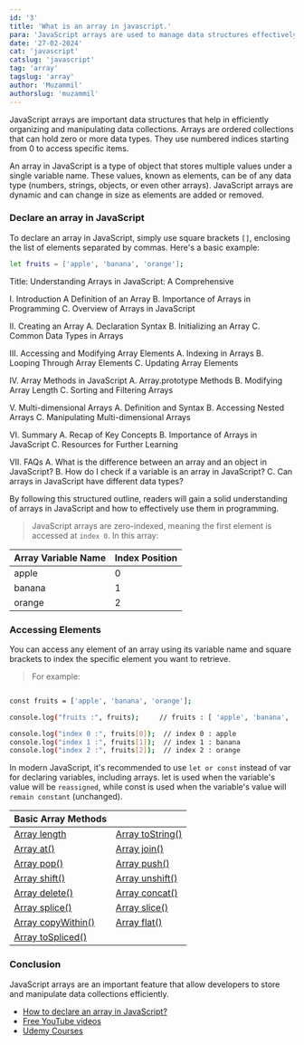 ```yaml
---
id: '3'
title: 'What is an array in javascript.'
para: 'JavaScript arrays are used to manage data structures effectively. Their implementation and usage in JavaScript programming is significant.'
date: '27-02-2024'
cat: 'javascript'
catslug: 'javascript'
tag: 'array'
tagslug: 'array'
author: 'Muzammil'
authorslug: 'muzammil'
---
```


JavaScript arrays are important data structures that help in efficiently organizing and manipulating data collections. Arrays are ordered collections that can hold zero or more data types. They use numbered indices starting from 0 to access specific items.

An array in JavaScript is a type of object that stores multiple values under a single variable name. These values, known as elements, can be of any data type (numbers, strings, objects, or even other arrays). JavaScript arrays are dynamic and can change in size as elements are added or removed.

### Declare an array in JavaScript

To declare an array in JavaScript, simply use square brackets `[]`, enclosing the list of elements separated by commas. Here's a basic example:

```bash
let fruits = ['apple', 'banana', 'orange'];
```

Title: Understanding Arrays in JavaScript: A Comprehensive

I. Introduction
A Definition of an Array
B. Importance of Arrays in Programming
C. Overview of Arrays in JavaScript

II. Creating an Array
A. Declaration Syntax
B. Initializing an Array
C. Common Data Types in Arrays

III. Accessing and Modifying Array Elements
A. Indexing in Arrays
B. Looping Through Array Elements
C. Updating Array Elements

IV. Array Methods in JavaScript
A. Array.prototype Methods
B. Modifying Array Length
C. Sorting and Filtering Arrays

V. Multi-dimensional Arrays
A. Definition and Syntax
B. Accessing Nested Arrays
C. Manipulating Multi-dimensional Arrays

VI. Summary
A. Recap of Key Concepts
B. Importance of Arrays in JavaScript
C. Resources for Further Learning

VII. FAQs
A. What is the difference between an array and an object in JavaScript?
B. How do I check if a variable is an array in JavaScript?
C. Can arrays in JavaScript have different data types?

By following this structured outline, readers will gain a solid understanding of arrays in JavaScript and how to effectively use them in programming.

> JavaScript arrays are zero-indexed, meaning the first element is accessed at `index 0`.
> In this array:

| Array Variable Name | Index Position |
| ------------------- | -------------- |
| apple               | 0              |
| banana              | 1              |
| orange              | 2              |

### Accessing Elements

You can access any element of an array using its variable name and square brackets to index the specific element you want to retrieve.

> For example:

```bash

const fruits = ['apple', 'banana', 'orange'];

console.log("fruits :", fruits);     // fruits : [ 'apple', 'banana', 'orange' ]

console.log("index 0 :", fruits[0]);  // index 0 : apple
console.log("index 1 :", fruits[1]);  // index 1 : banana
console.log("index 2 :", fruits[2]);  // index 2 : orange

```

In modern JavaScript, it's recommended to use `let or const` instead of var for declaring variables, including arrays. let is used when the variable's value will be `reassigned`, while const is used when the variable's value will `remain constant` (unchanged).

| Basic Array Methods     |                       |
| ----------------------- | --------------------- |
| [Array length](/)       | [Array toString()](/) |
| [Array at()](/)         | [Array join()](/)     |
| [Array pop()](/)        | [Array push()](/)     |
| [Array shift()](/)      | [Array unshift()](/)  |
| [Array delete()](/)     | [Array concat()](/)   |
| [Array splice()](/)     | [Array slice()](/)    |
| [Array copyWithin()](/) | [Array flat()](/)     |
| [Array toSpliced()](/)  |                       |

### Conclusion

JavaScript arrays are an important feature that allow developers to store and manipulate data collections efficiently.

- [How to declare an array in JavaScript?](https://aws.amazon.com/getting-started/)
- [Free YouTube videos](https://www.youtube.com/watch?v=ubCNZRNjhyo)
- [Udemy Courses](https://www.udemy.com/course/aws-certified-developer-associate/)
